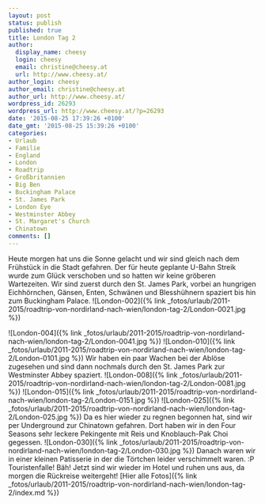 ```yaml
---
layout: post
status: publish
published: true
title: London Tag 2
author:
  display_name: cheesy
  login: cheesy
  email: christine@cheesy.at
  url: http://www.cheesy.at/
author_login: cheesy
author_email: christine@cheesy.at
author_url: http://www.cheesy.at/
wordpress_id: 26293
wordpress_url: http://www.cheesy.at/?p=26293
date: '2015-08-25 17:39:26 +0100'
date_gmt: '2015-08-25 15:39:26 +0100'
categories:
- Urlaub
- Familie
- England
- London
- Roadtrip
- Großbritannien
- Big Ben
- Buckingham Palace
- St. James Park
- London Eye
- Westminster Abbey
- St. Margaret's Church
- Chinatown
comments: []
---
```

Heute morgen hat uns die Sonne gelacht und wir sind gleich nach dem Frühstück in die Stadt gefahren. Der für heute geplante U-Bahn Streik wurde zum Glück verschoben und so hatten wir keine gröberen Wartezeiten. Wir sind zuerst durch den St. James Park, vorbei an hungrigen Eichhörnchen, Gänsen, Enten, Schwänen und Blesshühnern spaziert bis hin zum Buckingham Palace.
![London-002]({% link _fotos/urlaub/2011-2015/roadtrip-von-nordirland-nach-wien/london-tag-2/London-0021.jpg %})
<!--more-->
![London-004]({% link _fotos/urlaub/2011-2015/roadtrip-von-nordirland-nach-wien/london-tag-2/London-0041.jpg %})
 ![London-010]({% link _fotos/urlaub/2011-2015/roadtrip-von-nordirland-nach-wien/london-tag-2/London-0101.jpg %})
Wir haben ein paar Wachen bei der Ablöse zugesehen und sind dann nochmals durch den St. James Park zur Westminster Abbey spaziert.
![London-008]({% link _fotos/urlaub/2011-2015/roadtrip-von-nordirland-nach-wien/london-tag-2/London-0081.jpg %})
 ![London-015]({% link _fotos/urlaub/2011-2015/roadtrip-von-nordirland-nach-wien/london-tag-2/London-0151.jpg %})
 ![London-025]({% link _fotos/urlaub/2011-2015/roadtrip-von-nordirland-nach-wien/london-tag-2/London-025.jpg %})
Da es hier wieder zu regnen begonnen hat, sind wir per Underground zur Chinatown gefahren. Dort haben wir in den Four Seasons sehr leckere Pekingente mit Reis und Knoblauch-Pak Choi gegessen.
![London-030]({% link _fotos/urlaub/2011-2015/roadtrip-von-nordirland-nach-wien/london-tag-2/London-030.jpg %})
Danach waren wir in einer kleinen Patisserie in der die Törtchen leider verschimmelt waren. :P Touristenfalle! Bäh!
Jetzt sind wir wieder im Hotel und ruhen uns aus, da morgen die Rückreise weitergeht!
[Hier alle Fotos]({% link _fotos/urlaub/2011-2015/roadtrip-von-nordirland-nach-wien/london-tag-2/index.md %})
